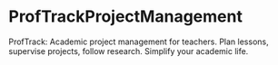 # ProfTrackProjectManagement
ProfTrack: Academic project management for teachers. Plan lessons, supervise projects, follow research. Simplify your academic life.
